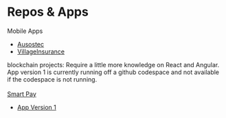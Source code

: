   
# Repos & Apps
Mobile Apps <br>
  - [Ausostec](https://5459963.igen.app) <br>
  - [VillageInsurance](https://5565032.igen.app/) <br> 
  
  
blockchain projects: Require a little more knowledge on React and Angular. App version 1 is currently running off a github codespace and not available if the codespace is not running. <br>
<br>[Smart Pay](https://github.com/amaxj95/smart_pay)<br>
   - [App Version 1](https://amaxj95-probable-cod-pgj6qxq646qc6w55-3000.preview.app.github.dev/)

